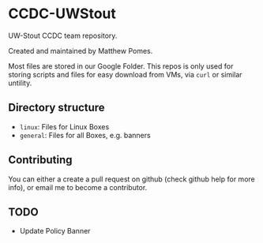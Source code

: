 # CCDC-UWStout

UW-Stout CCDC team repository.

Created and maintained by Matthew Pomes.

Most files are stored in our Google Folder. This repos is only used for storing scripts
and files for easy download from VMs, via `curl` or similar untility.

## Directory structure

- `linux`: Files for Linux Boxes
- `general`: Files for all Boxes, e.g. banners

## Contributing

You can either a create a pull request on github (check github help for more info),
or email me to become a contributor.

## TODO

- Update Policy Banner
